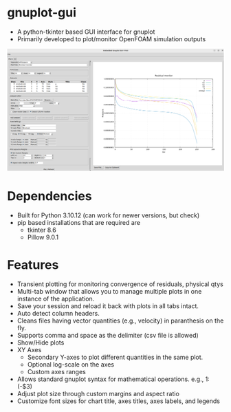 # gnuplot-gui
- A python-tkinter based GUI interface for gnuplot
- Primarily developed to plot/monitor OpenFOAM simulation outputs

![My App Screenshot](./attachments/gnuplot_gui_interface.png)

# Dependencies

- Built for Python 3.10.12 (can work for newer versions, but check)
- pip based installations that are required are
    - tkinter 8.6
    - Pillow 9.0.1

# Features
- Transient plotting for monitoring convergence of residuals, physical qtys
- Multi-tab window that allows you to manage multiple plots in one instance of the application.
- Save your session and reload it back with plots in all tabs intact.
- Auto detect column headers.
- Cleans files having vector quantities (e.g., velocity) in paranthesis on the fly.
- Supports comma and space as the delimiter (csv file is allowed)
- Show/Hide plots
- XY Axes
    - Secondary Y-axes to plot different quantities in the same plot.
    - Optional log-scale on the axes
    - Custom axes ranges
- Allows standard gnuplot syntax for mathematical operations. e.g., 1:(-$3)
- Adjust plot size through custom margins and aspect ratio
- Customize font sizes for chart title, axes titles, axes labels, and legends
